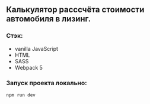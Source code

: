 ## Калькулятор расссчёта стоимости автомобиля в лизинг.

### Стэк:

- vanilla JavaScript
- HTML
- SASS
- Webpack 5

### Запуск проекта локально:

```js
npm run dev
```
